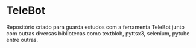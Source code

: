 # TeleBot
Repositório criado para guarda estudos com a ferramenta 
TeleBot junto com outras diversas bibliotecas como textblob, pyttsx3, selenium, pytube entre outras.
